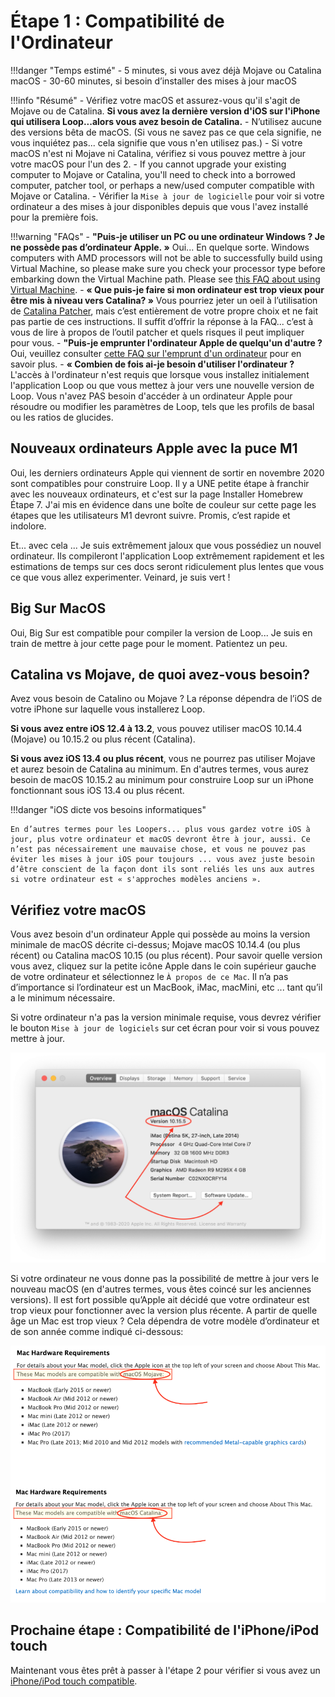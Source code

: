 # Étape 1 : Compatibilité de l'Ordinateur

!!!danger "Temps estimé"
    - 5 minutes, si vous avez déjà Mojave ou Catalina macOS
    - 30-60 minutes, si besoin d’installer des mises à jour macOS

!!!info "Résumé"
    - Vérifiez votre macOS et assurez-vous qu'il s'agit de Mojave ou de Catalina. **Si vous avez la dernière version d'iOS sur l'iPhone qui utilisera Loop...alors vous avez besoin de Catalina.**
    - N’utilisez aucune des versions bêta de macOS. (Si vous ne savez pas ce que cela signifie, ne vous inquiétez pas... cela signifie que vous n'en utilisez pas.)
    - Si votre macOS n'est ni Mojave ni Catalina, vérifiez si vous pouvez mettre à jour votre macOS pour l'un des 2.
    - If you cannot upgrade your existing computer to Mojave or Catalina, you'll need to check into a borrowed computer, patcher tool, or perhaps a new/used computer compatible with Mojave or Catalina.
    - Vérifier la `Mise à jour de logicielle` pour voir si votre ordinateur a des mises à jour disponibles depuis que vous l'avez installé pour la première fois.

!!!warning "FAQs"
    - **"Puis-je utiliser un PC ou une ordinateur Windows ? Je ne possède pas d’ordinateur Apple. »** Oui... En quelque sorte. Windows computers with AMD processors will not be able to successfully build using Virtual Machine, so please make sure you check your processor type before embarking down the Virtual Machine path. Please see [this FAQ about using Virtual Machine](/faqs/FAQs/#can-i-use-a-pc-or-windows-computer-to-build).
    - **« Que puis-je faire si mon ordinateur est trop vieux pour être mis à niveau vers Catalina? »** Vous pourriez jeter un oeil à l’utilisation de [Catalina Patcher](http://dosdude1.com/catalina/), mais c’est entièrement de votre propre choix et ne fait pas partie de ces instructions. Il suffit d’offrir la réponse à la FAQ... c’est à vous de lire à propos de l’outil patcher et quels risques il peut impliquer pour vous.
    - **"Puis-je emprunter l'ordinateur Apple de quelqu'un d'autre ?** Oui, veuillez consulter [cette FAQ sur l'emprunt d'un ordinateur](/faqs/FAQs/#do-i-need-to-own-my-own-apple-computer) pour en savoir plus.
    - **« Combien de fois ai-je besoin d'utiliser l'ordinateur ?** L'accès à l'ordinateur n'est requis que lorsque vous installez initialement l'application Loop ou que vous mettez à jour vers une nouvelle version de Loop. Vous n'avez PAS besoin d'accéder à un ordinateur Apple pour résoudre ou modifier les paramètres de Loop, tels que les profils de basal ou les ratios de glucides.

## Nouveaux ordinateurs Apple avec la puce M1

Oui, les derniers ordinateurs Apple qui viennent de sortir en novembre 2020 sont compatibles pour construire Loop. Il y a UNE petite étape à franchir avec les nouveaux ordinateurs, et c'est sur la page Installer Homebrew Étape 7. J'ai mis en évidence dans une boîte de couleur sur cette page les étapes que les utilisateurs M1 devront suivre. Promis, c’est rapide et indolore.

Et... avec cela ... Je suis extrêmement jaloux que vous possédiez un nouvel ordinateur. Ils compileront l'application Loop extrêmement rapidement et les estimations de temps sur ces docs seront ridiculement plus lentes que vous ce que vous allez experimenter. Veinard, je suis vert !

## Big Sur MacOS

Oui, Big Sur est compatible pour compiler la version de Loop... Je suis en train de mettre à jour cette page pour le moment. Patientez un peu.

## Catalina vs Mojave, de quoi avez-vous besoin?

Avez vous besoin de Catalino ou Mojave ? La réponse dépendra de l’iOS de votre iPhone sur laquelle vous installerez Loop.

**Si vous avez entre iOS 12.4 à 13.2**, vous pouvez utiliser macOS 10.14.4 (Mojave) ou 10.15.2 ou plus récent (Catalina).

**Si vous avez iOS 13.4 ou plus récent**, vous ne pourrez pas utiliser Mojave et aurez besoin de Catalina au minimum. En d'autres termes, vous aurez besoin de macOS 10.15.2 au minimum pour construire Loop sur un iPhone fonctionnant sous iOS 13.4 ou plus récent.

!!!danger "iOS dicte vos besoins informatiques"

    En d’autres termes pour les Loopers... plus vous gardez votre iOS à jour, plus votre ordinateur et macOS devront être à jour, aussi. Ce n’est pas nécessairement une mauvaise chose, et vous ne pouvez pas éviter les mises à jour iOS pour toujours ... vous avez juste besoin d’être conscient de la façon dont ils sont reliés les uns aux autres si votre ordinateur est « s'approches modèles anciens ».

## Vérifiez votre macOS

Vous avez besoin d'un ordinateur Apple qui possède au moins la version minimale de macOS décrite ci-dessus; Mojave macOS 10.14.4 (ou plus récent) ou Catalina macOS 10.15 (ou plus récent). Pour savoir quelle version vous avez, cliquez sur la petite icône Apple dans le coin supérieur gauche de votre ordinateur et sélectionnez le `À propos de ce Mac`. Il n’a pas d’importance si l’ordinateur est un MacBook, iMac, macMini, etc ... tant qu’il a le minimum nécessaire.

Si votre ordinateur n'a pas la version minimale requise, vous devrez vérifier le bouton `Mise à jour de logiciels` sur cet écran pour voir si vous pouvez mettre à jour.

![img/macosx.png](img/macosx.png)

Si votre ordinateur ne vous donne pas la possibilité de mettre à jour vers le nouveau macOS (en d'autres termes, vous êtes coincé sur les anciennes versions). Il est fort possible qu’Apple ait décidé que votre ordinateur est trop vieux pour fonctionner avec la version plus récente. A partir de quelle âge un Mac est trop vieux ? Cela dépendra de votre modèle d’ordinateur et de son année comme indiqué ci-dessous:

![img/mojave-minimum.png](img/mojave-minimum.png)

## Prochaine étape : Compatibilité de l'iPhone/iPod touch

Maintenant vous êtes prêt à passer à l'étape 2 pour vérifier si vous avez un [iPhone/iPod touch compatible](step2.md).
